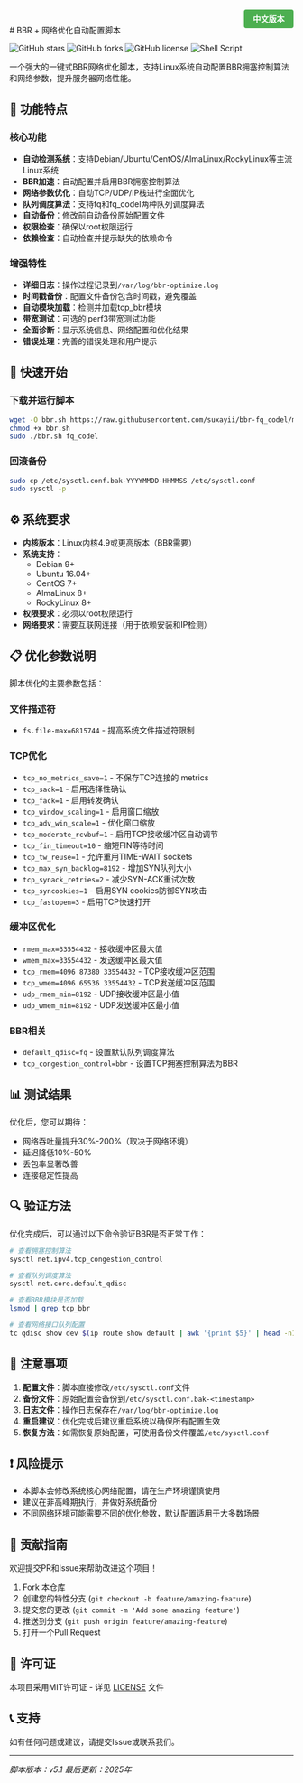 <div align="right">
<a href="README_EN.md" style="background-color: #4CAF50; color: white; padding: 8px 16px; text-decoration: none; border-radius: 4px; font-weight: bold;">中文版本</a>
</div>
# BBR + 网络优化自动配置脚本

![GitHub stars](https://img.shields.io/github/stars/yourusername/bbr-optimizer?style=social)
![GitHub forks](https://img.shields.io/github/forks/yourusername/bbr-optimizer?style=social)
![GitHub license](https://img.shields.io/github/license/yourusername/bbr-optimizer)
![Shell Script](https://img.shields.io/badge/language-Shell%20Script-blue)

一个强大的一键式BBR网络优化脚本，支持Linux系统自动配置BBR拥塞控制算法和网络参数，提升服务器网络性能。

## 🌟 功能特点

### 核心功能
- **自动检测系统**：支持Debian/Ubuntu/CentOS/AlmaLinux/RockyLinux等主流Linux系统
- **BBR加速**：自动配置并启用BBR拥塞控制算法
- **网络参数优化**：自动TCP/UDP/IP栈进行全面优化
- **队列调度算法**：支持fq和fq_codel两种队列调度算法
- **自动备份**：修改前自动备份原始配置文件
- **权限检查**：确保以root权限运行
- **依赖检查**：自动检查并提示缺失的依赖命令

### 增强特性
- **详细日志**：操作过程记录到`/var/log/bbr-optimize.log`
- **时间戳备份**：配置文件备份包含时间戳，避免覆盖
- **自动模块加载**：检测并加载tcp_bbr模块
- **带宽测试**：可选的iperf3带宽测试功能
- **全面诊断**：显示系统信息、网络配置和优化结果
- **错误处理**：完善的错误处理和用户提示

## 🚀 快速开始

### 下载并运行脚本
```bash
wget -O bbr.sh https://raw.githubusercontent.com/suxayii/bbr-fq_codel/main/bbr-fq.sh
chmod +x bbr.sh
sudo ./bbr.sh fq_codel
```

### 回滚备份
```bash
sudo cp /etc/sysctl.conf.bak-YYYYMMDD-HHMMSS /etc/sysctl.conf
sudo sysctl -p
```
## ⚙️ 系统要求

- **内核版本**：Linux内核4.9或更高版本（BBR需要）
- **系统支持**：
  - Debian 9+
  - Ubuntu 16.04+
  - CentOS 7+
  - AlmaLinux 8+
  - RockyLinux 8+
- **权限要求**：必须以root权限运行
- **网络要求**：需要互联网连接（用于依赖安装和IP检测）

## 📋 优化参数说明

脚本优化的主要参数包括：

### 文件描述符
- `fs.file-max=6815744` - 提高系统文件描述符限制

### TCP优化
- `tcp_no_metrics_save=1` - 不保存TCP连接的 metrics
- `tcp_sack=1` - 启用选择性确认
- `tcp_fack=1` - 启用转发确认
- `tcp_window_scaling=1` - 启用窗口缩放
- `tcp_adv_win_scale=1` - 优化窗口缩放
- `tcp_moderate_rcvbuf=1` - 启用TCP接收缓冲区自动调节
- `tcp_fin_timeout=10` - 缩短FIN等待时间
- `tcp_tw_reuse=1` - 允许重用TIME-WAIT sockets
- `tcp_max_syn_backlog=8192` - 增加SYN队列大小
- `tcp_synack_retries=2` - 减少SYN-ACK重试次数
- `tcp_syncookies=1` - 启用SYN cookies防御SYN攻击
- `tcp_fastopen=3` - 启用TCP快速打开

### 缓冲区优化
- `rmem_max=33554432` - 接收缓冲区最大值
- `wmem_max=33554432` - 发送缓冲区最大值
- `tcp_rmem=4096 87380 33554432` - TCP接收缓冲区范围
- `tcp_wmem=4096 65536 33554432` - TCP发送缓冲区范围
- `udp_rmem_min=8192` - UDP接收缓冲区最小值
- `udp_wmem_min=8192` - UDP发送缓冲区最小值

### BBR相关
- `default_qdisc=fq` - 设置默认队列调度算法
- `tcp_congestion_control=bbr` - 设置TCP拥塞控制算法为BBR

## 📊 测试结果

优化后，您可以期待：
- 网络吞吐量提升30%-200%（取决于网络环境）
- 延迟降低10%-50%
- 丢包率显著改善
- 连接稳定性提高

## 🔍 验证方法

优化完成后，可以通过以下命令验证BBR是否正常工作：

```bash
# 查看拥塞控制算法
sysctl net.ipv4.tcp_congestion_control

# 查看队列调度算法
sysctl net.core.default_qdisc

# 查看BBR模块是否加载
lsmod | grep tcp_bbr

# 查看网络接口队列配置
tc qdisc show dev $(ip route show default | awk '{print $5}' | head -n1)
```

## 📝 注意事项

1. **配置文件**：脚本直接修改`/etc/sysctl.conf`文件
2. **备份文件**：原始配置会备份到`/etc/sysctl.conf.bak-<timestamp>`
3. **日志文件**：操作日志保存在`/var/log/bbr-optimize.log`
4. **重启建议**：优化完成后建议重启系统以确保所有配置生效
5. **恢复方法**：如需恢复原始配置，可使用备份文件覆盖`/etc/sysctl.conf`

## ❗ 风险提示

- 本脚本会修改系统核心网络配置，请在生产环境谨慎使用
- 建议在非高峰期执行，并做好系统备份
- 不同网络环境可能需要不同的优化参数，默认配置适用于大多数场景

## 🤝 贡献指南

欢迎提交PR和Issue来帮助改进这个项目！

1. Fork 本仓库
2. 创建您的特性分支 (`git checkout -b feature/amazing-feature`)
3. 提交您的更改 (`git commit -m 'Add some amazing feature'`)
4. 推送到分支 (`git push origin feature/amazing-feature`)
5. 打开一个Pull Request

## 📄 许可证

本项目采用MIT许可证 - 详见 [LICENSE](LICENSE) 文件

## 📞 支持

如有任何问题或建议，请提交Issue或联系我们。

---

*脚本版本：v5.1*
*最后更新：2025年*
